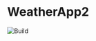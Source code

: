 # WeatherApp2

![Build](https://github.com/MarcelHor/ppj-weatherapp/actions/workflows/maven.yml/badge.svg)